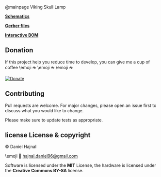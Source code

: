 @mainpage Viking Skull Lamp

<a href="Schematics.pdf" target="_blank"><b>Schematics</b></a>

<a href="gerber.zip" target="_blank"><b>Gerber files</b></a>

<a href="ibom.html" target="_blank"><b>Interactive BOM</b></a>

## Donation
If this project help you reduce time to develop, you can give me a cup of coffee \emoji :coffee: \emoji :coffee: \emoji :coffee:

[![Donate](https://img.shields.io/badge/Donate-PayPal-green.svg)](https://www.paypal.com/donate?hosted_button_id=YFGZD78H6K2CS)

## Contributing
Pull requests are welcome. For major changes, please open an issue first to discuss what you would like to change.

Please make sure to update tests as appropriate.

## license License & copyright
© Daniel Hajnal

\emoji :email: hajnal.daniel96@gmail.com

Software is licensed under the __MIT__ License, the hardware is licensed under the __Creative Commons BY-SA__ license.
